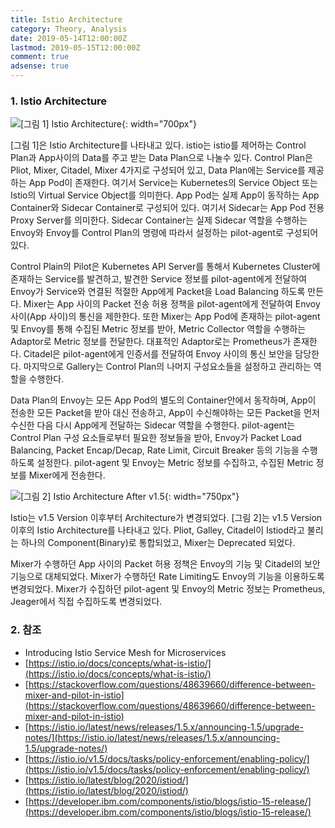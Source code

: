 ```yaml
---
title: Istio Architecture
category: Theory, Analysis
date: 2019-05-14T12:00:00Z
lastmod: 2019-05-15T12:00:00Z
comment: true
adsense: true
---
```


### 1. Istio Architecture

![[그림 1] Istio Architecture]({{site.baseurl}}/images/theory_analysis/Istio_Architecture/Istio_Architecture.PNG){: width="700px"}

[그림 1]은 Istio Architecture를 나타내고 있다. istio는 istio를 제어하는 Control Plan과 App사이의 Data를 주고 받는 Data Plan으로 나눌수 있다. Control Plan은 Pliot, Mixer, Citadel, Mixer 4가지로 구성되어 있고, Data Plan에는 Service를 제공하는 App Pod이 존재한다. 여기서 Service는 Kubernetes의 Service Object 또는 Istio의 Virtual Service Object를 의미한다. App Pod는 실제 App이 동작하는 App Container와 Sidecar Container로 구성되어 있다. 여기서 Sidecar는 App Pod 전용 Proxy Server를 의미한다. Sidecar Container는 실제 Sidecar 역할을 수행하는 Envoy와 Envoy를 Control Plan의 명령에 따라서 설정하는 pilot-agent로 구성되어 있다.

Control Plain의 Pilot은 Kubernetes API Server를 통해서 Kubernetes Cluster에 존재하는 Service를 발견하고, 발견한 Service 정보를 pilot-agent에게 전달하여 Envoy가 Service와 연결된 적절한 App에게 Packet을 Load Balancing 하도록 만든다. Mixer는 App 사이의 Packet 전송 허용 정책을 pilot-agent에게 전달하여 Envoy 사이(App 사이)의 통신을 제한한다. 또한 Mixer는 App Pod에 존재하는 pilot-agent 및 Envoy를 통해 수집된 Metric 정보를 받아, Metric Collector 역할을 수행하는 Adaptor로 Metric 정보를 전달한다. 대표적인 Adaptor로는 Prometheus가 존재한다. Citadel은 pilot-agent에게 인증서를 전달하여 Envoy 사이의 통신 보안을 담당한다. 마지막으로 Gallery는 Control Plan의 나머지 구성요소들을 설정하고 관리하는 역할을 수행한다.

Data Plan의 Envoy는 모든 App Pod의 별도의 Container안에서 동작하며, App이 전송한 모든 Packet을 받아 대신 전송하고, App이 수신해야하는 모든 Packet을 먼저 수신한 다음 다시 App에게 전달하는 Sidecar 역할을 수행한다. pilot-agent는 Control Plan 구성 요소들로부터 필요한 정보들을 받아, Envoy가 Packet Load Balancing, Packet Encap/Decap, Rate Limit, Circuit Breaker 등의 기능을 수행하도록 설정한다. pilot-agent 및 Envoy는 Metric 정보를 수집하고, 수집된 Metric 정보를 Mixer에게 전송한다.

![[그림 2] Istio Architecture After v1.5]({{site.baseurl}}/images/theory_analysis/Istio_Architecture/Istio_Architecture_1.5.PNG){: width="750px"}

Istio는 v1.5 Version 이후부터 Architecture가 변경되었다. [그림 2]는 v1.5 Version 이후의 Istio Architecture를 나타내고 있다. Pliot, Galley, Citadel이 Istiod라고 불리는 하나의 Component(Binary)로 통합되었고, Mixer는 Deprecated 되었다.

Mixer가 수행하던 App 사이의 Packet 허용 정책은 Envoy의 기능 및 Citadel의 보안 기능으로 대체되었다. Mixer가 수행하던 Rate Limiting도 Envoy의 기능을 이용하도록 변경되었다. Mixer가 수집하던 pilot-agent 및 Envoy의 Metric 정보는 Prometheus, Jeager에서 직접 수집하도록 변경되었다.

### 2. 참조

* Introducing Istio Service Mesh for Microservices
* [https://istio.io/docs/concepts/what-is-istio/](https://istio.io/docs/concepts/what-is-istio/)
* [https://stackoverflow.com/questions/48639660/difference-between-mixer-and-pilot-in-istio](https://stackoverflow.com/questions/48639660/difference-between-mixer-and-pilot-in-istio)
* [https://istio.io/latest/news/releases/1.5.x/announcing-1.5/upgrade-notes/](https://istio.io/latest/news/releases/1.5.x/announcing-1.5/upgrade-notes/)
* [https://istio.io/v1.5/docs/tasks/policy-enforcement/enabling-policy/](https://istio.io/v1.5/docs/tasks/policy-enforcement/enabling-policy/)
* [https://istio.io/latest/blog/2020/istiod/](https://istio.io/latest/blog/2020/istiod/)
* [https://developer.ibm.com/components/istio/blogs/istio-15-release/](https://developer.ibm.com/components/istio/blogs/istio-15-release/)